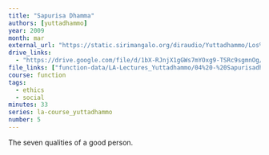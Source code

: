 ```yaml
---
title: "Sapurisa Dhamma"
authors: [yuttadhammo]
year: 2009
month: mar
external_url: "https://static.sirimangalo.org/diraudio/Yuttadhammo/Los%20Angeles%20Course/090330_Sapurisadhamma.mp3"
drive_links:
  - "https://drive.google.com/file/d/1bX-RJnjX1gGWs7mYOxg9-TSRc9sgmnOg/view?usp=share_link"
file_links: ["function-data/LA-Lectures_Yuttadhammo/04%20-%20Sapurisadhamma%20(2009-03-30).mp3"]
course: function
tags:
  - ethics
  - social
minutes: 33
series: la-course_yuttadhammo
number: 5
---
```


The seven qualities of a good person.

